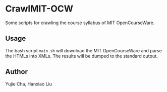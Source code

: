 CrawlMIT-OCW
============
Some scripts for crawling the course syllabus of MIT OpenCourseWare.

## Usage
The bash script `main.sh` will download the MIT OpenCourseWare and parse the HTMLs into XMLs.
The results will be dumped to the standard output.

## Author
Yujie Cha, Hanxiao Liu
